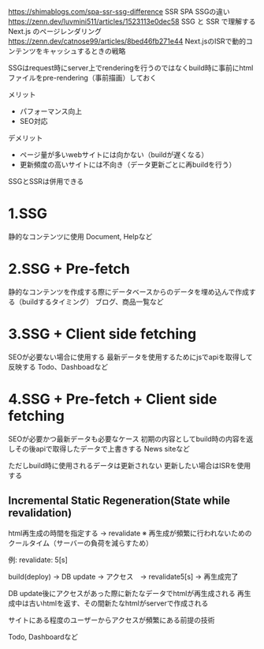 https://shimablogs.com/spa-ssr-ssg-difference
SSR SPA SSGの違い
https://zenn.dev/luvmini511/articles/1523113e0dec58
SSG と SSR で理解する Next.js のページレンダリング
https://zenn.dev/catnose99/articles/8bed46fb271e44
Next.jsのISRで動的コンテンツをキャッシュするときの戦略

SSGはrequest時にserver上でrenderingを行うのではなくbuild時に事前にhtmlファイルをpre-rendering（事前描画）しておく

メリット
* パフォーマンス向上
* SEO対応

デメリット
* ページ量が多いwebサイトには向かない（buildが遅くなる）
* 更新頻度の高いサイトには不向き（データ更新ごとに再buildを行う）

SSGとSSRは併用できる
# 1.SSG

静的なコンテンツに使用
Document, Helpなど

# 2.SSG + Pre-fetch

静的なコンテンツを作成する際にデータベースからのデータを埋め込んで作成する（buildするタイミング）
ブログ、商品一覧など

# 3.SSG + Client side fetching

SEOが必要ない場合に使用する
最新データを使用するためにjsでapiを取得して反映する
Todo、Dashboadなど

# 4.SSG + Pre-fetch + Client side fetching

SEOが必要かつ最新データも必要なケース
初期の内容としてbuild時の内容を返しその後apiで取得したデータで上書きする
News siteなど

ただしbuild時に使用されるデータは更新されない
更新したい場合はISRを使用する

## Incremental Static Regeneration(State while revalidation)

html再生成の時間を指定する -> revalidate
※ 再生成が頻繁に行われないためのクールタイム（サーバーの負荷を減らすため）

例: revalidate: 5[s]

build(deploy) → DB update → アクセス　→ revalidate5[s] → 再生成完了

DB update後にアクセスがあった際に新たなデータでhtmlが再生成される
再生成中は古いhtmlを返す、その間新たなhtmlがserverで作成される

サイトにある程度のユーザーからアクセスが頻繁にある前提の技術

Todo, Dashboardなど

